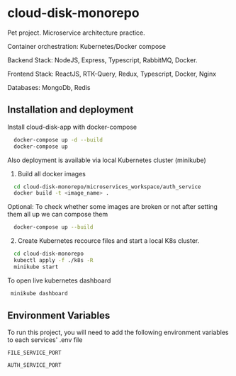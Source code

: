 # cloud-disk-monorepo

Pet project. Microservice architecture practice.

Container orchestration: Kubernetes/Docker compose

Backend Stack: NodeJS, Express, Typescript, RabbitMQ, Docker.

Frontend Stack: ReactJS, RTK-Query, Redux, Typescript, Docker, Nginx

Databases: MongoDb, Redis



## Installation and deployment

Install cloud-disk-app with docker-compose

```bash
  docker-compose up -d --build
  docker-compose up
```
Also deployment is available via local Kubernetes cluster (minikube)


1. Build all docker images
```bash
  cd cloud-disk-monorepo/microservices_workspace/auth_service
  docker build -t <image_name> .
```
Optional: To check whether some images are broken or not after setting them all up we can compose them

```bash
  docker-compose up --build
```

2. Create Kubernetes recource files and start a local K8s cluster.
```bash
  cd cloud-disk-monorepo
  kubectl apply -f ./k8s -R
  minikube start
 ```
 
 To open live kubernetes dashboard
 
 ```bash
  minikube dashboard
 ```

## Environment Variables

To run this project, you will need to add the following environment variables to each services' .env file

`FILE_SERVICE_PORT`

`AUTH_SERVICE_PORT`

